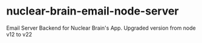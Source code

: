 # nuclear-brain-email-node-server
Email Server Backend for Nuclear Brain's App. Upgraded version from node v12 to v22
